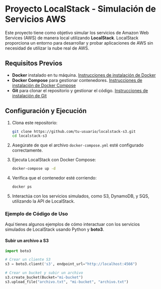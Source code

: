 # Proyecto LocalStack - Simulación de Servicios AWS

Este proyecto tiene como objetivo simular los servicios de Amazon Web Services (AWS) de manera local utilizando **LocalStack**. LocalStack proporciona un entorno para desarrollar y probar aplicaciones de AWS sin necesidad de utilizar la nube real de AWS.

## **Requisitos Previos**

- **Docker** instalado en tu máquina. [Instrucciones de instalación de Docker](https://www.docker.com/get-started)
- **Docker Compose** para gestionar contenedores. [Instrucciones de instalación de Docker Compose](https://docs.docker.com/compose/install/)
- **Git** para clonar el repositorio y gestionar el código. [Instrucciones de instalación de Git](https://git-scm.com/)

## **Configuración y Ejecución**

1. Clona este repositorio:

    ```bash
    git clone https://github.com/tu-usuario/localstack-s3.git
    cd localstack-s3
    ```

2. Asegúrate de que el archivo `docker-compose.yml` esté configurado correctamente.

3. Ejecuta LocalStack con Docker Compose:

    ```bash
    docker-compose up -d
    ```

4. Verifica que el contenedor esté corriendo:

    ```bash
    docker ps
    ```

5. Interactúa con los servicios simulados, como S3, DynamoDB, y SQS, utilizando la API de LocalStack.

### **Ejemplo de Código de Uso**

Aquí tienes algunos ejemplos de cómo interactuar con los servicios simulados de LocalStack usando Python y **boto3**.

#### **Subir un archivo a S3**
```python
import boto3

# Crear un cliente S3
s3 = boto3.client('s3', endpoint_url="http://localhost:4566")

# Crear un bucket y subir un archivo
s3.create_bucket(Bucket="mi-bucket")
s3.upload_file("archivo.txt", "mi-bucket", "archivo.txt")
